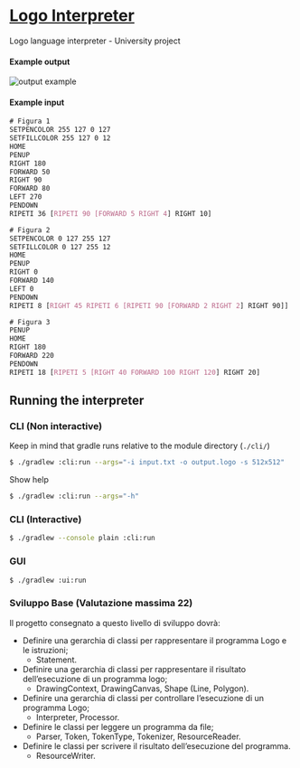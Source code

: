 # [Logo Interpreter](https://github.com/AlexDicy/logo-interpreter)
Logo language interpreter - University project

#### Example output
![output example](https://user-images.githubusercontent.com/11839341/175091608-f598db64-9b4a-48c0-b092-93f418987657.png)
#### Example input
```css
# Figura 1
SETPENCOLOR 255 127 0 127
SETFILLCOLOR 255 127 0 12
HOME
PENUP
RIGHT 180
FORWARD 50
RIGHT 90
FORWARD 80
LEFT 270
PENDOWN
RIPETI 36 [RIPETI 90 [FORWARD 5 RIGHT 4] RIGHT 10]

# Figura 2
SETPENCOLOR 0 127 255 127
SETFILLCOLOR 0 127 255 12
HOME
PENUP
RIGHT 0
FORWARD 140
LEFT 0
PENDOWN
RIPETI 8 [RIGHT 45 RIPETI 6 [RIPETI 90 [FORWARD 2 RIGHT 2] RIGHT 90]]

# Figura 3
PENUP
HOME
RIGHT 180
FORWARD 220
PENDOWN
RIPETI 18 [RIPETI 5 [RIGHT 40 FORWARD 100 RIGHT 120] RIGHT 20]
```

## Running the interpreter
### CLI (Non interactive)
Keep in mind that gradle runs relative to the module directory (`./cli/`)
```bash
$ ./gradlew :cli:run --args="-i input.txt -o output.logo -s 512x512"
```
Show help
```bash
$ ./gradlew :cli:run --args="-h"
```
### CLI (Interactive)
```bash
$ ./gradlew --console plain :cli:run
```
### GUI
```bash
$ ./gradlew :ui:run
```

### Sviluppo Base (Valutazione massima 22)
Il progetto consegnato a questo livello di sviluppo dovrà:
- Definire una gerarchia di classi per rappresentare il programma Logo e le istruzioni;
  - Statement.
- Definire una gerarchia di classi per rappresentare il risultato dell’esecuzione di un programma logo;
  - DrawingContext, DrawingCanvas, Shape (Line, Polygon).
- Definire una gerarchia di classi per controllare l’esecuzione di un programma Logo;
  - Interpreter, Processor.
- Definire le classi per leggere un programma da file;
  - Parser, Token, TokenType, Tokenizer, ResourceReader.
- Definire le classi per scrivere il risultato dell’esecuzione del programma.
  - ResourceWriter.
